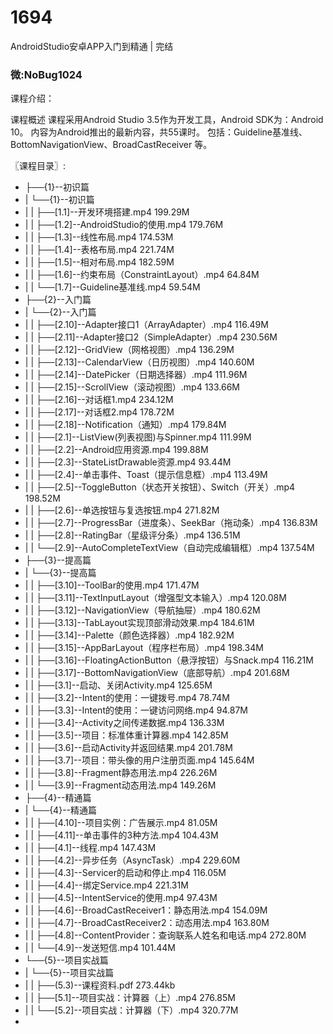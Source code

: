 # 1694
AndroidStudio安卓APP入门到精通 | 完结

### 微:NoBug1024 


课程介绍：

课程概述
课程采用Android Studio 3.5作为开发工具，Android SDK为：Android 10。
内容为Android推出的最新内容，共55课时。
包括：Guideline基准线、BottomNavigationView、BroadCastReceiver 等。

〖课程目录〗:

- ├──{1}--初识篇  
- |   └──{1}--初识篇  
- |   |   ├──[1.1]--开发环境搭建.mp4  199.29M
- |   |   ├──[1.2]--AndroidStudio的使用.mp4  179.76M
- |   |   ├──[1.3]--线性布局.mp4  174.53M
- |   |   ├──[1.4]--表格布局.mp4  221.74M
- |   |   ├──[1.5]--相对布局.mp4  182.59M
- |   |   ├──[1.6]--约束布局（ConstraintLayout）.mp4  64.84M
- |   |   └──[1.7]--Guideline基准线.mp4  59.54M
- ├──{2}--入门篇  
- |   └──{2}--入门篇  
- |   |   ├──[2.10]--Adapter接口1（ArrayAdapter）.mp4  116.49M
- |   |   ├──[2.11]--Adapter接口2（SimpleAdapter）.mp4  230.56M
- |   |   ├──[2.12]--GridView（网格视图）.mp4  136.29M
- |   |   ├──[2.13]--CalendarView（日历视图）.mp4  140.60M
- |   |   ├──[2.14]--DatePicker（日期选择器）.mp4  111.96M
- |   |   ├──[2.15]--ScrollView（滚动视图）.mp4  133.66M
- |   |   ├──[2.16]--对话框1.mp4  234.12M
- |   |   ├──[2.17]--对话框2.mp4  178.72M
- |   |   ├──[2.18]--Notification（通知）.mp4  179.84M
- |   |   ├──[2.1]--ListView(列表视图)与Spinner.mp4  111.99M
- |   |   ├──[2.2]--Android应用资源.mp4  199.88M
- |   |   ├──[2.3]--StateListDrawable资源.mp4  93.44M
- |   |   ├──[2.4]--单击事件、Toast（提示信息框）.mp4  113.49M
- |   |   ├──[2.5]--ToggleButton（状态开关按钮）、Switch（开关）.mp4  198.52M
- |   |   ├──[2.6]--单选按钮与复选按钮.mp4  271.82M
- |   |   ├──[2.7]--ProgressBar（进度条）、SeekBar（拖动条）.mp4  136.83M
- |   |   ├──[2.8]--RatingBar（星级评分条）.mp4  136.51M
- |   |   └──[2.9]--AutoCompleteTextView（自动完成编辑框）.mp4  137.54M
- ├──{3}--提高篇  
- |   └──{3}--提高篇  
- |   |   ├──[3.10]--ToolBar的使用.mp4  171.47M
- |   |   ├──[3.11]--TextInputLayout（增强型文本输入）.mp4  120.08M
- |   |   ├──[3.12]--NavigationView（导航抽屉）.mp4  180.62M
- |   |   ├──[3.13]--TabLayout实现顶部滑动效果.mp4  184.61M
- |   |   ├──[3.14]--Palette（颜色选择器）.mp4  182.92M
- |   |   ├──[3.15]--AppBarLayout（程序栏布局）.mp4  198.34M
- |   |   ├──[3.16]--FloatingActionButton（悬浮按钮）与Snack.mp4  116.21M
- |   |   ├──[3.17]--BottomNavigationView（底部导航）.mp4  201.68M
- |   |   ├──[3.1]--启动、关闭Activity.mp4  125.65M
- |   |   ├──[3.2]--Intent的使用：一键拨号.mp4  78.74M
- |   |   ├──[3.3]--Intent的使用：一键访问网络.mp4  94.87M
- |   |   ├──[3.4]--Activity之间传递数据.mp4  136.33M
- |   |   ├──[3.5]--项目：标准体重计算器.mp4  142.85M
- |   |   ├──[3.6]--启动Activity并返回结果.mp4  201.78M
- |   |   ├──[3.7]--项目：带头像的用户注册页面.mp4  145.64M
- |   |   ├──[3.8]--Fragment静态用法.mp4  226.26M
- |   |   └──[3.9]--Fragment动态用法.mp4  149.26M
- ├──{4}--精通篇  
- |   └──{4}--精通篇  
- |   |   ├──[4.10]--项目实例：广告展示.mp4  81.05M
- |   |   ├──[4.11]--单击事件的3种方法.mp4  104.43M
- |   |   ├──[4.1]--线程.mp4  147.43M
- |   |   ├──[4.2]--异步任务（AsyncTask）.mp4  229.60M
- |   |   ├──[4.3]--Servicer的启动和停止.mp4  116.05M
- |   |   ├──[4.4]--绑定Service.mp4  221.31M
- |   |   ├──[4.5]--IntentService的使用.mp4  97.43M
- |   |   ├──[4.6]--BroadCastReceiver1：静态用法.mp4  154.09M
- |   |   ├──[4.7]--BroadCastReceiver2：动态用法.mp4  163.80M
- |   |   ├──[4.8]--ContentProvider：查询联系人姓名和电话.mp4  272.80M
- |   |   └──[4.9]--发送短信.mp4  101.44M
- └──{5}--项目实战篇  
- |   └──{5}--项目实战篇  
- |   |   ├──(5.3)--课程资料.pdf  273.44kb
- |   |   ├──[5.1]--项目实战：计算器（上）.mp4  276.85M
- |   |   └──[5.2]--项目实战：计算器（下）.mp4  320.77M
- 
